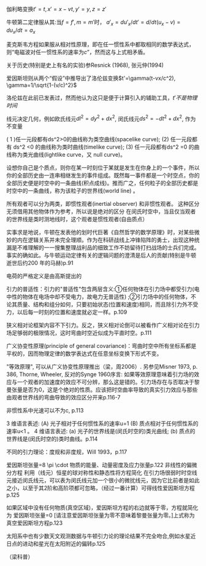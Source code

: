 伽利略变换$t'=t,x'=x-vt,y'=y,z=z'$

牛顿第二定律服从其:当$f=f', m=m'$时， $a'_x=du'_x/dt'=d/dt(u_x-v)=du_x/dt=a_x$

麦克斯韦方程如果服从相对性原理，即在任一惯性系中都取相同的数学表达式，则“电磁波对任一惯性系的速率为$c$”，然而这与上式相矛盾。

关于历史(特别是史上有名的实验)参Resnick (1968), 张元仲(1994)

爱因斯坦则从两个“假设”中推导出了洛伦兹变换$t'=\gamma(t-vx/c^2), \gamma=1/\sqrt{1-(v/c)^2}$

洛伦兹在此前已发表过，然而他认为这只是便于计算引入的辅助工具，$t'不是物理时间$

线元决定几何，例如欧氏线元$dl^2=dy^2+dx^2$, 闵氏线元$ds^2=-dt^2+dx^2$, 作为不变量

( 1 )任一元段都有ds^2>0的曲线称为类空曲线(spacelike curve);
(2) 任一元段都有 ds^2 <0 的曲线称为类时曲线(timelike curve); 
(3) 任一元段都有ds^2 =0 的曲线称为类光曲线(lightlike curve，又 null curve)。

设想你自己是个质点，则你在某一时刻位于某就是发生在你身上的一个事件，所以你的全部历史由一连串相继发生的事件组成。既然每一事件都是一个时空点，你的全部历史便是时空中的一条曲线(积点成线)。推而广之，任何粒子的全部历史都是时空中的一条曲线，称为该粒子的世界线(world line) 。

所有观者可以分为两类，即惯性观者(inertial observer) 和非惯性观者。
这种区分无须借用其他物体作为参考，所以说是绝对的区分
在闵氏时空中，当且仅当观者的世界线是类时测地线时，这个观者是惯性观者(自由质点）

实事求是地说，牛顿在发表他的划时代巨著《自然哲学的数学原理》时，对某些微妙的内在逻辑关系并未完全理顺。作为在科研战线上冲锋陷阵的勇士，出现这种统漏是不难理解的一一搜集整理战利品的细致工作不妨留待打扫战场的士兵们完成。事实的确如此。与牛顿运动定律有关的逻辑问题的澄清是后人的贡献(特别是牛顿逝世后约200 年的马赫)p.91

电荷的严格定义是由高斯提出的

引力的普适性：引力的"普适性"包含两层含义:①任何物体在引力场中都受引力(电中性的物体在电场中却不受电力，故电力无普适性) ;②引力场中的任何物体，不论其质量、结构和组分如何，只要初始状态(位置和速度)相同，而且除引力外不受力，以后每一时刻的位置和速度就必定一样。p.109

狭义相对论框架内容不下引力。反之，狭义相对论倒可以被看作广义相对论在引力场足够弱的极限情况，这时弯曲时空近似成为平直时空。p.111

广义协变性原理(principle of general covariance)：弯曲时空中所有坐标系都是平权的，因而物理定律的数学表达式在任意坐标变换下形式不变。

"等效原理", 可以从广义协变性原理推出（梁，周2006）. 另参见Misner 1973, p. 386, Thorne, Wheeler, 反对的Synge 1960序言: 如果等效原理意味着引力场的效应与一个观者的加速度的效应不可分辨，那么这是错的。引力场存在与否取决于黎曼张量是否为0，这是个绝对的性质。应该把时空曲率导致的真实引力效应与那些由观者世界线的弯曲导致的效应区分开来p.116-7

非惯性系中光速可以不为c, p.113

3 维语言表述:
(A) 光子相对于任何惯性系的速率u=1
(B) 质点相对于任何惯性系的速率u<1 。
4 维语言表述:
(a) 光子的世界线是(闵氏时空的)类光曲线;
(b) 质点的世界线是(闵氏时空的)类时曲线。p.114

不同的引力理论：度规和非度规，Will 1993，p.117

爱因斯坦张量=8 \pi \cdot 物质的能量、动量密度及应力张量p.122
非线性的偏微分方程
利用（线元）恒星的球对称性和静态性将方程简化
在引力场很弱时时空线元接近闵氏线元，可以表为闵氏线元加一个很小的微扰线元，因为它比前者是如此之小，以至于其2阶和高阶项都可忽略，（经过一番计算）可得线性爱因斯坦方程p.125

如果区域中没有任何物质(真空区域)，爱因斯坦方程的右边就等于零，方程就简化为
爱因斯坦张量=0 
[请注意爱因斯坦张量为零不意味着黎曼张量为零。]上式称为真空爱因斯坦方程p.123


太阳系中也有少数天文观测数据与牛顿引力论的理论结果不完全吻合,例如水星近日点的进动和星光在太阳附近的偏转p.125

（梁科普）